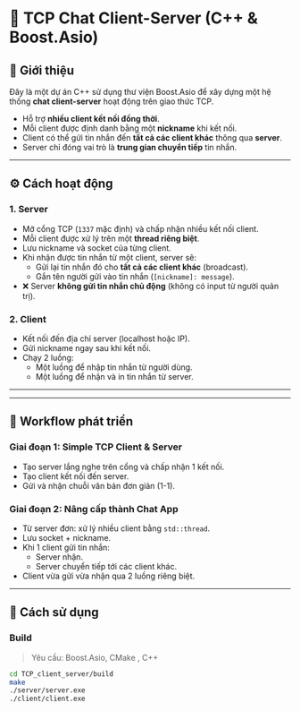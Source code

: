 # 💬 TCP Chat Client-Server (C++ & Boost.Asio)

## 📌 Giới thiệu

Đây là một dự án C++ sử dụng thư viện Boost.Asio để xây dựng một hệ thống **chat client-server** hoạt động trên giao thức TCP.

- Hỗ trợ **nhiều client kết nối đồng thời**.
- Mỗi client được định danh bằng một **nickname** khi kết nối.
- Client có thể gửi tin nhắn đến **tất cả các client khác** thông qua **server**.
- Server chỉ đóng vai trò là **trung gian chuyển tiếp** tin nhắn.

---

## ⚙️ Cách hoạt động

### 1. Server
- Mở cổng TCP (`1337` mặc định) và chấp nhận nhiều kết nối client.
- Mỗi client được xử lý trên một **thread riêng biệt**.
- Lưu nickname và socket của từng client.
- Khi nhận được tin nhắn từ một client, server sẽ:
  - Gửi lại tin nhắn đó cho **tất cả các client khác** (broadcast).
  - Gắn tên người gửi vào tin nhắn (`[nickname]: message`).
- ❌ Server **không gửi tin nhắn chủ động** (không có input từ người quản trị).

### 2. Client
- Kết nối đến địa chỉ server (localhost hoặc IP).
- Gửi nickname ngay sau khi kết nối.
- Chạy 2 luồng:
  - Một luồng để nhập tin nhắn từ người dùng.
  - Một luồng để nhận và in tin nhắn từ server.

---

---

## 🔁 Workflow phát triển

### Giai đoạn 1: Simple TCP Client & Server

- Tạo server lắng nghe trên cổng và chấp nhận 1 kết nối.
- Tạo client kết nối đến server.
- Gửi và nhận chuỗi văn bản đơn giản (1-1).

### Giai đoạn 2: Nâng cấp thành Chat App

- Từ server đơn: xử lý nhiều client bằng `std::thread`.
- Lưu socket + nickname.
- Khi 1 client gửi tin nhắn:
  - Server nhận.
  - Server chuyển tiếp tới các client khác.
- Client vừa gửi vừa nhận qua 2 luồng riêng biệt.

---

## 🚀 Cách sử dụng

### Build

> Yêu cầu: Boost.Asio, CMake , C++

```bash
cd TCP_client_server/build
make 
./server/server.exe
./client/client.exe
